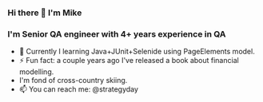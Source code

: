 ### Hi there 👋 I'm Mike 

### I'm Senior QA engineer with 4+ years experience in QA
- 🌱 Currently I learning Java+JUnit+Selenide using PageElements model.
- ⚡ Fun fact: a couple years ago I've released a book about financial modelling.
-   I'm fond of cross-country skiing.
- 📫 You can reach me: @strategyday

<!--
**QAtester-MM/QAtester-MM** is a ✨ _special_ ✨ repository because its `README.md` (this file) appears on your GitHub profile.

Here are some ideas to get you started:

- 🔭 I’m currently working on ...
- 🌱 I’m currently learning Java+JUnit+Selenide with PageElements model
- 👯 I’m looking to collaborate on ...
- 🤔 I’m looking for help with ...
- 💬 Ask me about ...
- 📫 How to reach me: ...
- 😄 Pronouns: ...
- ⚡ Fun fact: ...
-->
